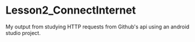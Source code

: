 # Lesson2_ConnectInternet
My output from studying HTTP requests from Github's api using an android studio project.



